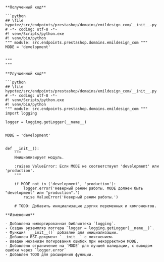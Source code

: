```
**Полученный код**

```python
## \file hypotez/src/endpoints/prestashop/domains/emildesign_com/__init__.py
# -*- coding: utf-8 -*-
#! venv/Scripts/python.exe
#! venv/bin/python
""" module: src.endpoints.prestashop.domains.emildesign_com """
MODE = 'development'


"""    
"""
```

```
**Улучшенный код**

```python
## \file hypotez/src/endpoints/prestashop/domains/emildesign_com/__init__.py
# -*- coding: utf-8 -*-
#! venv/Scripts/python.exe
#! venv/bin/python
""" module: src.endpoints.prestashop.domains.emildesign_com """
import logging

logger = logging.getLogger(__name__)


MODE = 'development'


def __init__():
    """
    Инициализирует модуль.

    :raises ValueError: Если MODE не соответствует 'development' или 'production'.
    """
    
    if MODE not in ('development', 'production'):
        logger.error('Неверный режим работы. MODE должен быть "development" или "production".')
        raise ValueError('Неверный режим работы.')
    
    # TODO: Добавить инициализацию других переменных и компонентов.
```

```
**Изменения**

- Добавлена импортированная библиотека `logging`.
- Создан экземпляр логгера `logger = logging.getLogger(__name__)`.
- Функция `__init__()` добавлен для инициализации.
- Добавлен RST-документ `__init__` с пояснением.
- Введен механизм логирования ошибок при некорректном MODE.
- Добавлено ограничение на `MODE` для лучшей валидации, с выводом ошибки через `logger.error`
- Добавлен TODO для расширения функции.
```

